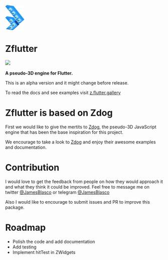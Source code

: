 <a  href="https://z.flutter.gallery/"><img  height="80px" src="./logo.png"/></a>


# Zflutter

<a  href="https://pub.dev/packages/zflutter"><img  class="shield-button"  src="https://img.shields.io/pub/v/zflutter.svg?logo=flutter&color=blue&style=for-the-badge" /></a>



**A pseudo-3D engine for Flutter.**

This is an alpha version and it might change before release.

To read the docs and see examples visit [z.flutter.gallery](https://z.flutter.gallery/)

# Zflutter is based on Zdog

First we would like to give the mertits to [Zdog](https://zzz.dog), the pseudo-3D JavaScript engine that has been the base inspiration for this project. 

We encourage to take a look to [Zdog](https://zzz.dog) and enjoy their awesome examples and documentation.

# Contribution

I would love to get the feedback from people on how they would approach it and what they think it could be improved.
Feel free to message me on twitter [@JamesBlasco](https://twitter.com/JamesBlasco) or  telegram [@JamesBlasco](https://t.me/jamesblasco)

Also I would like to encourage to submit issues and PR to improve this package.

# Roadmap

- Polish the code and add documentation
- Add testing
- Implement hitTest in ZWidgets

